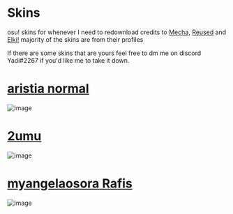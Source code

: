 # Skins
osu! skins for whenever I need to redownload
credits to [Mecha](https://github.com/Mechaaaaa/osuskins), [Reused](https://github.com/rudj-skinhub/woal/blob/tyfh/reused.md) and [Elki!](https://osu.ppy.sh/users/8136525) majority of the skins are from their profiles

If there are some skins that are yours feel free to dm me on discord Yadi#2267 if you'd like me to take it down.


# [aristia normal](https://meowsta.s-ul.eu/Vw8pIkpM)
![image](https://media.discordapp.net/attachments/639225978119389184/1263690148118397009/screenshot033.jpg?ex=669b26a9&is=6699d529&hm=85eeb7d21debfd4192bc4bce4e7885cf25d8a7b0e092646486b2c16c375f893b&=&format=webp&width=1201&height=675)

# [2umu](https://github.com/rudj-skinhub/woal/raw/tyfh/reused/2umu.osk)
![image](https://user-images.githubusercontent.com/130260934/231319270-f7d8c162-a3b6-4aa4-b615-4edb0059a355.png)

# [myangelaosora Rafis](https://meowsta.s-ul.eu/Q5fUeWHT)
![image](https://user-images.githubusercontent.com/130260934/231319789-7169d213-8158-4df5-b0e8-11f4c0e1a720.jpg)
